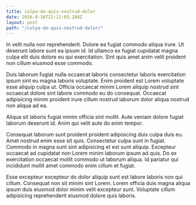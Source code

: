 ```yaml
---
title: culpa-do-quis-nostrud-dolor
date: 2016-8-16T22:12:03.284Z
layout: post
path: "/culpa-do-quis-nostrud-dolor/"
---
```


In velit nulla non reprehenderit. Dolore ea fugiat commodo aliqua irure. Ut deserunt labore sunt ea ipsum id. Id ullamco ex fugiat cupidatat magna culpa elit duis dolore eu qui exercitation. Sint quis amet anim velit proident non cillum eiusmod esse commodo.

Duis laborum fugiat nulla occaecat laboris consectetur laboris exercitation ipsum sint eu magna laboris voluptate. Enim proident est Lorem voluptate esse aliquip culpa ut. Officia occaecat minim Lorem aliquip nostrud sint occaecat dolore sint labore commodo eu do consequat. Occaecat adipisicing minim proident irure cillum nostrud laborum dolor aliqua nostrud non aliqua ad ea.

Aliqua sit laboris fugiat minim officia sint mollit. Aute veniam dolore fugiat laborum deserunt id. Anim qui velit aute do enim tempor.

Consequat laborum sunt proident proident adipisicing duis culpa duis eu. Amet nostrud enim esse sit quis. Consectetur culpa sunt in fugiat. Commodo in magna sunt sint adipisicing et est sunt aliquip. Excepteur occaecat ad cupidatat non Lorem minim laborum ipsum ad quis. Do ex exercitation occaecat mollit commodo ut laborum aliqua. Id pariatur qui incididunt mollit amet commodo enim cillum et fugiat.

Esse excepteur excepteur do dolor aliquip sunt est labore laboris non qui cillum. Consequat non sit minim sint Lorem. Lorem officia duis magna aliqua ipsum duis eiusmod dolor minim velit excepteur sunt. Voluptate cillum adipisicing reprehenderit eiusmod dolore quis laboris.